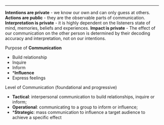 ***
**Intentions are private** - we know our own and can only guess at others.
**Actions are public** - they are the observable parts of communication.
**Interpretation is private** - it is highly dependent on the listeners state of mind, memories, beliefs and experiences.
**Impact is private** - The effect of our communication on the other person is determined by their decoding accuracy and interpretation, not on our intentions.

Purpose of **Communication**
* Build relationship
* Inquire
* Inform
* ***Influence**
* Express feelings


Level of Communication (foundational and progressive)
* **Tactical**: interpersonal communication to build relationships, inquire or inform;
* **Operational**: communicating to a group to inform or influence;
* ***Strategic**: mass communication to influence a target audience to achieve a specific effect